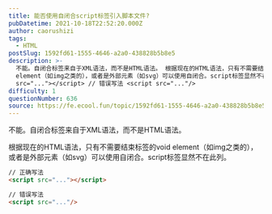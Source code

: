 ```yaml
---
title: 能否使用自闭合script标签引入脚本文件?
pubDatetime: 2021-10-18T22:52:20.000Z
author: caorushizi
tags:
  - HTML
postSlug: 1592fd61-1555-4646-a2a0-438828b5b8e5
description: >-
  不能。自闭合标签来自于XML语法，而不是HTML语法。 根据现在的HTML语法，只有不需要结束标签的void
  element（如img之类的），或者是外部元素（如svg）可以使用自闭合。script标签显然不在此列。 // 正确写法 <script
  src="..."></script> // 错误写法 <script src="..."/> 
difficulty: 1
questionNumber: 636
source: https://fe.ecool.fun/topic/1592fd61-1555-4646-a2a0-438828b5b8e5
---
```


不能。自闭合标签来自于XML语法，而不是HTML语法。

根据现在的HTML语法，只有不需要结束标签的void element（如img之类的），或者是外部元素（如svg）可以使用自闭合。script标签显然不在此列。

 ```html
 // 正确写法
 <script src="..."></script>
 
 // 错误写法
 <script src="..."/>
 ```
